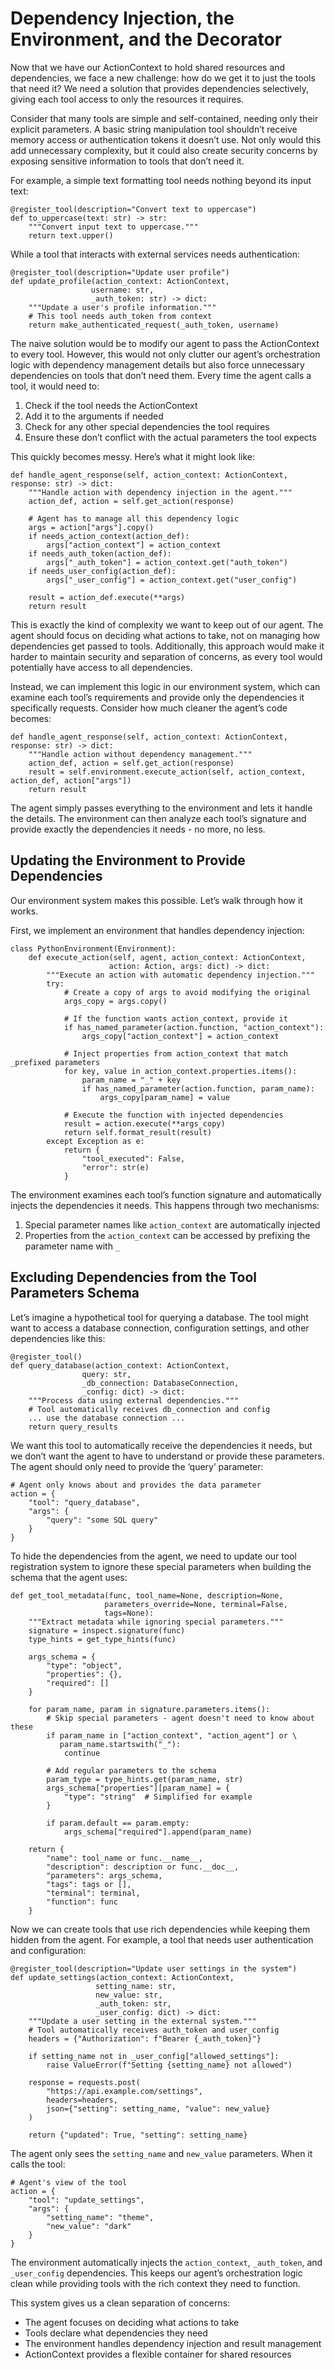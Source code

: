 # Dependency Injection, the Environment, and the Decorator

Now that we have our ActionContext to hold shared resources and dependencies, we face a new challenge: how do we get it to just the tools that need it? We need a solution that provides dependencies selectively, giving each tool access to only the resources it requires.

Consider that many tools are simple and self-contained, needing only their explicit parameters. A basic string manipulation tool shouldn’t receive memory access or authentication tokens it doesn’t use. Not only would this add unnecessary complexity, but it could also create security concerns by exposing sensitive information to tools that don’t need it.

For example, a simple text formatting tool needs nothing beyond its input text:

```
@register_tool(description="Convert text to uppercase")
def to_uppercase(text: str) -> str:
    """Convert input text to uppercase."""
    return text.upper()
```

While a tool that interacts with external services needs authentication:

```
@register_tool(description="Update user profile")
def update_profile(action_context: ActionContext,
                  username: str,
                  _auth_token: str) -> dict:
    """Update a user's profile information."""
    # This tool needs auth_token from context
    return make_authenticated_request(_auth_token, username)
```

The naive solution would be to modify our agent to pass the ActionContext to every tool. However, this would not only clutter our agent’s orchestration logic with dependency management details but also force unnecessary dependencies on tools that don’t need them. Every time the agent calls a tool, it would need to:

1. Check if the tool needs the ActionContext
2. Add it to the arguments if needed
3. Check for any other special dependencies the tool requires
4. Ensure these don’t conflict with the actual parameters the tool expects

This quickly becomes messy. Here’s what it might look like:

```
def handle_agent_response(self, action_context: ActionContext, response: str) -> dict:
    """Handle action with dependency injection in the agent."""
    action_def, action = self.get_action(response)

    # Agent has to manage all this dependency logic
    args = action["args"].copy()
    if needs_action_context(action_def):
        args["action_context"] = action_context
    if needs_auth_token(action_def):
        args["_auth_token"] = action_context.get("auth_token")
    if needs_user_config(action_def):
        args["_user_config"] = action_context.get("user_config")

    result = action_def.execute(**args)
    return result
```

This is exactly the kind of complexity we want to keep out of our agent. The agent should focus on deciding what actions to take, not on managing how dependencies get passed to tools. Additionally, this approach would make it harder to maintain security and separation of concerns, as every tool would potentially have access to all dependencies.

Instead, we can implement this logic in our environment system, which can examine each tool’s requirements and provide only the dependencies it specifically requests. Consider how much cleaner the agent’s code becomes:

```
def handle_agent_response(self, action_context: ActionContext, response: str) -> dict:
    """Handle action without dependency management."""
    action_def, action = self.get_action(response)
    result = self.environment.execute_action(self, action_context, action_def, action["args"])
    return result
```

The agent simply passes everything to the environment and lets it handle the details. The environment can then analyze each tool’s signature and provide exactly the dependencies it needs - no more, no less.

## Updating the Environment to Provide Dependencies

Our environment system makes this possible. Let’s walk through how it works.

First, we implement an environment that handles dependency injection:

```
class PythonEnvironment(Environment):
    def execute_action(self, agent, action_context: ActionContext,
                      action: Action, args: dict) -> dict:
        """Execute an action with automatic dependency injection."""
        try:
            # Create a copy of args to avoid modifying the original
            args_copy = args.copy()

            # If the function wants action_context, provide it
            if has_named_parameter(action.function, "action_context"):
                args_copy["action_context"] = action_context

            # Inject properties from action_context that match _prefixed parameters
            for key, value in action_context.properties.items():
                param_name = "_" + key
                if has_named_parameter(action.function, param_name):
                    args_copy[param_name] = value

            # Execute the function with injected dependencies
            result = action.execute(**args_copy)
            return self.format_result(result)
        except Exception as e:
            return {
                "tool_executed": False,
                "error": str(e)
            }
```

The environment examines each tool’s function signature and automatically injects the dependencies it needs. This happens through two mechanisms:

1. Special parameter names like `action_context` are automatically injected
2. Properties from the `action_context` can be accessed by prefixing the parameter name with `_`

## Excluding Dependencies from the Tool Parameters Schema

Let’s imagine a hypothetical tool for querying a database. The tool might want to access a database connection, configuration settings, and other dependencies like this:

```
@register_tool()
def query_database(action_context: ActionContext,
                query: str,
                _db_connection: DatabaseConnection,
                _config: dict) -> dict:
    """Process data using external dependencies."""
    # Tool automatically receives db_connection and config
    ... use the database connection ...
    return query_results
```

We want this tool to automatically receive the dependencies it needs, but we don’t want the agent to have to understand or provide these parameters. The agent should only need to provide the ‘query’ parameter:

```
# Agent only knows about and provides the data parameter
action = {
    "tool": "query_database",
    "args": {
        "query": "some SQL query"
    }
}
```

To hide the dependencies from the agent, we need to update our tool registration system to ignore these special parameters when building the schema that the agent uses:

```
def get_tool_metadata(func, tool_name=None, description=None,
                     parameters_override=None, terminal=False,
                     tags=None):
    """Extract metadata while ignoring special parameters."""
    signature = inspect.signature(func)
    type_hints = get_type_hints(func)

    args_schema = {
        "type": "object",
        "properties": {},
        "required": []
    }

    for param_name, param in signature.parameters.items():
        # Skip special parameters - agent doesn't need to know about these
        if param_name in ["action_context", "action_agent"] or \
           param_name.startswith("_"):
            continue

        # Add regular parameters to the schema
        param_type = type_hints.get(param_name, str)
        args_schema["properties"][param_name] = {
            "type": "string"  # Simplified for example
        }

        if param.default == param.empty:
            args_schema["required"].append(param_name)

    return {
        "name": tool_name or func.__name__,
        "description": description or func.__doc__,
        "parameters": args_schema,
        "tags": tags or [],
        "terminal": terminal,
        "function": func
    }
```

Now we can create tools that use rich dependencies while keeping them hidden from the agent. For example, a tool that needs user authentication and configuration:

```
@register_tool(description="Update user settings in the system")
def update_settings(action_context: ActionContext,
                   setting_name: str,
                   new_value: str,
                   _auth_token: str,
                   _user_config: dict) -> dict:
    """Update a user setting in the external system."""
    # Tool automatically receives auth_token and user_config
    headers = {"Authorization": f"Bearer {_auth_token}"}

    if setting_name not in _user_config["allowed_settings"]:
        raise ValueError(f"Setting {setting_name} not allowed")

    response = requests.post(
        "https://api.example.com/settings",
        headers=headers,
        json={"setting": setting_name, "value": new_value}
    )

    return {"updated": True, "setting": setting_name}
```

The agent only sees the `setting_name` and `new_value` parameters. When it calls the tool:

```
# Agent's view of the tool
action = {
    "tool": "update_settings",
    "args": {
        "setting_name": "theme",
        "new_value": "dark"
    }
}
```

The environment automatically injects the `action_context`, `_auth_token`, and `_user_config` dependencies. This keeps our agent’s orchestration logic clean while providing tools with the rich context they need to function.

This system gives us a clean separation of concerns:

- The agent focuses on deciding what actions to take
- Tools declare what dependencies they need
- The environment handles dependency injection and result management
- ActionContext provides a flexible container for shared resources
